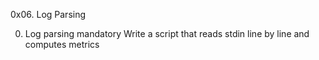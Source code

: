 0x06. Log Parsing

0. Log parsing mandatory
Write a script that reads stdin line by line and computes metrics